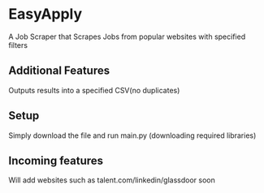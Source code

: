 # EasyApply

A Job Scraper that Scrapes Jobs from popular websites with specified filters
<!-- ![](jobs_scraped.csv) -->

## Additional Features
Outputs results into a specified CSV(no duplicates)





## Setup
Simply download the file and run main.py (downloading required libraries)

## Incoming features
Will add websites such as talent.com/linkedin/glassdoor soon
